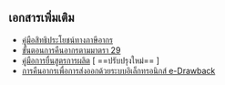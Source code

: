 
## เอกสารเพิ่มเติม
- [คู่มือสิทธิประโยชน์ทางภาษีอากร](http://tic.customs.go.th/data_files/7d1a83b78de5279f3a7cb0db6e90bb92.pdf)
- [ขั้นตอนการคืนอากรตามมาตรา 29](http://www.customs.go.th/data_files/4ec2d75cbf9a586cb2b03361d845d372.pdf)
- [คู่มือการยื่นสูตรการผลิต](http://customs.go.th/cont_strc_download.php?lang=th&top_menu=menu_homepage&current_id=142328324149505f48464b48464a4e) [ ==ปรับปรุงใหม่== ]
- [การคืนอากรเพื่อการส่งออกด้วยระบบอิเล็กทรอนิกส์ e-Drawback]()


<!--stackedit_data:
eyJoaXN0b3J5IjpbLTkzMzU3ODgwMiwtNDA0MjQ4MDIwLC0xMz
kxNjcyODcwLDE5MzMxMTk2MjgsLTM5NjIwOTQ5NywtMTc1MDg1
MjQwOCw5Nzk4MTM5NzddfQ==
-->
